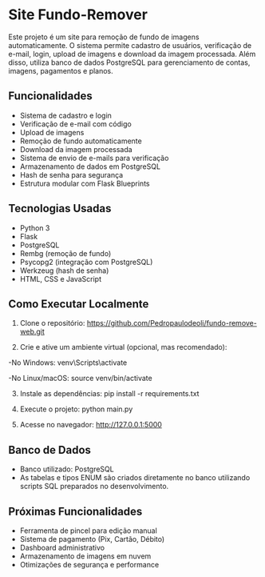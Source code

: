 # Site Fundo-Remover

Este projeto é um site para remoção de fundo de imagens automaticamente. O sistema permite cadastro de usuários, verificação de e-mail, login, upload de imagens e download da imagem processada. Além disso, utiliza banco de dados PostgreSQL para gerenciamento de contas, imagens, pagamentos e planos.

## Funcionalidades

- Sistema de cadastro e login
- Verificação de e-mail com código
- Upload de imagens
- Remoção de fundo automaticamente
- Download da imagem processada
- Sistema de envio de e-mails para verificação
- Armazenamento de dados em PostgreSQL
- Hash de senha para segurança
- Estrutura modular com Flask Blueprints

## Tecnologias Usadas

- Python 3
- Flask
- PostgreSQL
- Rembg (remoção de fundo)
- Psycopg2 (integração com PostgreSQL)
- Werkzeug (hash de senha)
- HTML, CSS e JavaScript

## Como Executar Localmente

1. Clone o repositório: https://github.com/Pedropaulodeoli/fundo-remove-web.git

2. Crie e ative um ambiente virtual (opcional, mas recomendado):
   
-No Windows: venv\Scripts\activate

-No Linux/macOS: source venv/bin/activate

3. Instale as dependências: pip install -r requirements.txt

4. Execute o projeto: python main.py

5. Acesse no navegador: http://127.0.0.1:5000

## Banco de Dados

- Banco utilizado: PostgreSQL
- As tabelas e tipos ENUM são criados diretamente no banco utilizando scripts SQL preparados no desenvolvimento.

## Próximas Funcionalidades

- Ferramenta de pincel para edição manual
- Sistema de pagamento (Pix, Cartão, Débito)
- Dashboard administrativo
- Armazenamento de imagens em nuvem
- Otimizações de segurança e performance










